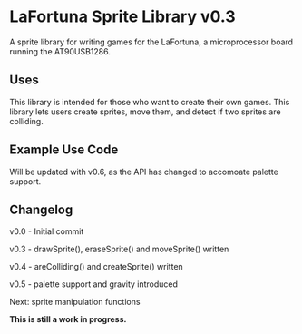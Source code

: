 # LaFortuna Sprite Library v0.3
A sprite library for writing games for the LaFortuna, a microprocessor board running the AT90USB1286.

## Uses
This library is intended for those who want to create their own games. This library lets users create sprites, move them, and detect if two sprites are colliding.

## Example Use Code
Will be updated with v0.6, as the API has changed to accomoate palette support.

## Changelog
v0.0 - Initial commit

v0.3 - drawSprite(), eraseSprite() and moveSprite() written

v0.4 - areColliding() and createSprite() written

v0.5 - palette support and gravity introduced

Next: sprite manipulation functions

**This is still a work in progress.**